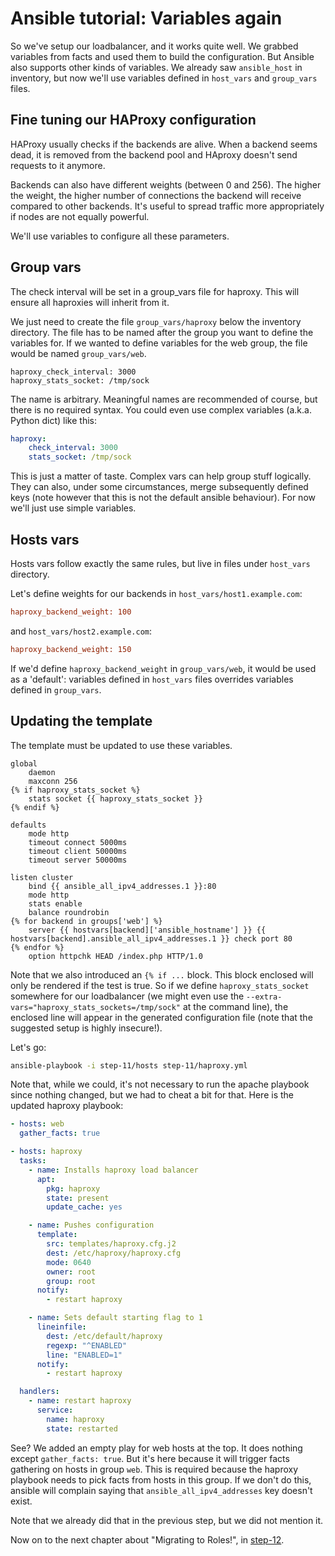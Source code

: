 # Ansible tutorial: Variables again

So we've setup our loadbalancer, and it works quite well. We grabbed variables
from facts and used them to build the configuration. But Ansible also supports
other kinds of variables. We already saw `ansible_host` in inventory, but now
we'll use variables defined in `host_vars` and `group_vars` files.

## Fine tuning our HAProxy configuration

HAProxy usually checks if the backends are alive. When a backend seems dead, it
is removed from the backend pool and HAproxy doesn't send requests to it
anymore.

Backends can also have different weights (between 0 and 256). The higher the
weight, the higher number of connections the backend will receive compared to
other backends. It's useful to spread traffic more appropriately if nodes are
not equally powerful.

We'll use variables to configure all these parameters.

## Group vars

The check interval will be set in a group_vars file for haproxy. This will
ensure all haproxies will inherit from it.

We just need to create the file `group_vars/haproxy` below the inventory
directory. The file has to be named after the group you want to define the
variables for. If we wanted to define variables for the web group, the file
would be named `group_vars/web`.

```jinja
haproxy_check_interval: 3000
haproxy_stats_socket: /tmp/sock
```

The name is arbitrary. Meaningful names are recommended of course, but there is
no required syntax. You could even use complex variables (a.k.a. Python dict)
like this:

```yaml
haproxy:
    check_interval: 3000
    stats_socket: /tmp/sock
```

This is just a matter of taste. Complex vars can help group stuff logically.
They can also, under some circumstances, merge subsequently defined keys (note
however that this is not the default ansible behaviour). For now we'll just use
simple variables.

## Hosts vars

Hosts vars follow exactly the same rules, but live in files under `host_vars`
directory.

Let's define weights for our backends in `host_vars/host1.example.com`:

```ini
haproxy_backend_weight: 100
```

and `host_vars/host2.example.com`:

```ini
haproxy_backend_weight: 150
```

If we'd define `haproxy_backend_weight` in `group_vars/web`, it would be used
as a 'default': variables defined in `host_vars` files overrides variables
defined in `group_vars`.

## Updating the template

The template must be updated to use these variables.

```jinja
global
    daemon
    maxconn 256
{% if haproxy_stats_socket %}
    stats socket {{ haproxy_stats_socket }}
{% endif %}

defaults
    mode http
    timeout connect 5000ms
    timeout client 50000ms
    timeout server 50000ms

listen cluster
    bind {{ ansible_all_ipv4_addresses.1 }}:80
    mode http
    stats enable
    balance roundrobin
{% for backend in groups['web'] %}
    server {{ hostvars[backend]['ansible_hostname'] }} {{ hostvars[backend].ansible_all_ipv4_addresses.1 }} check port 80
{% endfor %}
    option httpchk HEAD /index.php HTTP/1.0
```

Note that we also introduced an `{% if ...` block. This block enclosed
will only be rendered if the test is true. So if we define
`haproxy_stats_socket` somewhere for our loadbalancer (we might even use the
`--extra-vars="haproxy_stats_sockets=/tmp/sock"` at the command line), the enclosed
line will appear in the generated configuration file (note that the
suggested setup is highly insecure!).

Let's go:

```bash
ansible-playbook -i step-11/hosts step-11/haproxy.yml
```

Note that, while we could, it's not necessary to run the apache playbook since
nothing changed, but we had to cheat a bit for that. Here is the updated
haproxy playbook:

```yaml
- hosts: web
  gather_facts: true

- hosts: haproxy
  tasks:
    - name: Installs haproxy load balancer
      apt:
        pkg: haproxy
        state: present
        update_cache: yes

    - name: Pushes configuration
      template:
        src: templates/haproxy.cfg.j2
        dest: /etc/haproxy/haproxy.cfg
        mode: 0640
        owner: root
        group: root
      notify:
        - restart haproxy

    - name: Sets default starting flag to 1
      lineinfile:
        dest: /etc/default/haproxy
        regexp: "^ENABLED"
        line: "ENABLED=1"
      notify:
        - restart haproxy

  handlers:
    - name: restart haproxy
      service:
        name: haproxy
        state: restarted
```

See? We added an empty play for web hosts at the top. It does nothing except
`gather_facts: true`. But it's here because it will trigger facts gathering on
hosts in group `web`.  This is required because the haproxy playbook needs to
pick facts from hosts in this group. If we don't do this, ansible will complain
saying that `ansible_all_ipv4_addresses` key doesn't exist.

Note that we already did that in the previous step, but we did not mention it.

Now on to the next chapter about "Migrating to Roles!", in
[step-12](https://github.com/leucos/ansible-tuto/tree/master/step-12).
